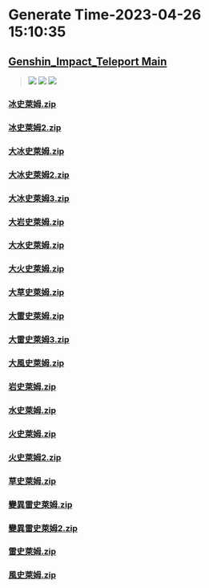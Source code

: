 # Generate Time-2023-04-26 15:10:35

## [Genshin_Impact_Teleport Main](https://github.com/Sam5440/Genshin_Impact_Teleport)

>![](https://komarev.com/ghpvc/?username=done439)
>![](https://komarev.com/ghpvc/?username=done438)
>![](https://komarev.com/ghpvc/?username=done437)

### [冰史萊姆.zip](https://raw.githubusercontent.com/Sam5440/Genshin_Impact_Teleport/download/ManualCollectPoint/Monster/Slime/%E5%86%B0%E5%8F%B2%E8%90%8A%E5%A7%86.zip)

### [冰史萊姆2.zip](https://raw.githubusercontent.com/Sam5440/Genshin_Impact_Teleport/download/ManualCollectPoint/Monster/Slime/%E5%86%B0%E5%8F%B2%E8%90%8A%E5%A7%862.zip)

### [大冰史萊姆.zip](https://raw.githubusercontent.com/Sam5440/Genshin_Impact_Teleport/download/ManualCollectPoint/Monster/Slime/%E5%A4%A7%E5%86%B0%E5%8F%B2%E8%90%8A%E5%A7%86.zip)

### [大冰史萊姆2.zip](https://raw.githubusercontent.com/Sam5440/Genshin_Impact_Teleport/download/ManualCollectPoint/Monster/Slime/%E5%A4%A7%E5%86%B0%E5%8F%B2%E8%90%8A%E5%A7%862.zip)

### [大冰史萊姆3.zip](https://raw.githubusercontent.com/Sam5440/Genshin_Impact_Teleport/download/ManualCollectPoint/Monster/Slime/%E5%A4%A7%E5%86%B0%E5%8F%B2%E8%90%8A%E5%A7%863.zip)

### [大岩史萊姆.zip](https://raw.githubusercontent.com/Sam5440/Genshin_Impact_Teleport/download/ManualCollectPoint/Monster/Slime/%E5%A4%A7%E5%B2%A9%E5%8F%B2%E8%90%8A%E5%A7%86.zip)

### [大水史萊姆.zip](https://raw.githubusercontent.com/Sam5440/Genshin_Impact_Teleport/download/ManualCollectPoint/Monster/Slime/%E5%A4%A7%E6%B0%B4%E5%8F%B2%E8%90%8A%E5%A7%86.zip)

### [大火史萊姆.zip](https://raw.githubusercontent.com/Sam5440/Genshin_Impact_Teleport/download/ManualCollectPoint/Monster/Slime/%E5%A4%A7%E7%81%AB%E5%8F%B2%E8%90%8A%E5%A7%86.zip)

### [大草史萊姆.zip](https://raw.githubusercontent.com/Sam5440/Genshin_Impact_Teleport/download/ManualCollectPoint/Monster/Slime/%E5%A4%A7%E8%8D%89%E5%8F%B2%E8%90%8A%E5%A7%86.zip)

### [大雷史萊姆.zip](https://raw.githubusercontent.com/Sam5440/Genshin_Impact_Teleport/download/ManualCollectPoint/Monster/Slime/%E5%A4%A7%E9%9B%B7%E5%8F%B2%E8%90%8A%E5%A7%86.zip)

### [大雷史萊姆3.zip](https://raw.githubusercontent.com/Sam5440/Genshin_Impact_Teleport/download/ManualCollectPoint/Monster/Slime/%E5%A4%A7%E9%9B%B7%E5%8F%B2%E8%90%8A%E5%A7%863.zip)

### [大風史萊姆.zip](https://raw.githubusercontent.com/Sam5440/Genshin_Impact_Teleport/download/ManualCollectPoint/Monster/Slime/%E5%A4%A7%E9%A2%A8%E5%8F%B2%E8%90%8A%E5%A7%86.zip)

### [岩史萊姆.zip](https://raw.githubusercontent.com/Sam5440/Genshin_Impact_Teleport/download/ManualCollectPoint/Monster/Slime/%E5%B2%A9%E5%8F%B2%E8%90%8A%E5%A7%86.zip)

### [水史萊姆.zip](https://raw.githubusercontent.com/Sam5440/Genshin_Impact_Teleport/download/ManualCollectPoint/Monster/Slime/%E6%B0%B4%E5%8F%B2%E8%90%8A%E5%A7%86.zip)

### [火史萊姆.zip](https://raw.githubusercontent.com/Sam5440/Genshin_Impact_Teleport/download/ManualCollectPoint/Monster/Slime/%E7%81%AB%E5%8F%B2%E8%90%8A%E5%A7%86.zip)

### [火史萊姆2.zip](https://raw.githubusercontent.com/Sam5440/Genshin_Impact_Teleport/download/ManualCollectPoint/Monster/Slime/%E7%81%AB%E5%8F%B2%E8%90%8A%E5%A7%862.zip)

### [草史萊姆.zip](https://raw.githubusercontent.com/Sam5440/Genshin_Impact_Teleport/download/ManualCollectPoint/Monster/Slime/%E8%8D%89%E5%8F%B2%E8%90%8A%E5%A7%86.zip)

### [變異雷史萊姆.zip](https://raw.githubusercontent.com/Sam5440/Genshin_Impact_Teleport/download/ManualCollectPoint/Monster/Slime/%E8%AE%8A%E7%95%B0%E9%9B%B7%E5%8F%B2%E8%90%8A%E5%A7%86.zip)

### [變異雷史萊姆2.zip](https://raw.githubusercontent.com/Sam5440/Genshin_Impact_Teleport/download/ManualCollectPoint/Monster/Slime/%E8%AE%8A%E7%95%B0%E9%9B%B7%E5%8F%B2%E8%90%8A%E5%A7%862.zip)

### [雷史萊姆.zip](https://raw.githubusercontent.com/Sam5440/Genshin_Impact_Teleport/download/ManualCollectPoint/Monster/Slime/%E9%9B%B7%E5%8F%B2%E8%90%8A%E5%A7%86.zip)

### [風史萊姆.zip](https://raw.githubusercontent.com/Sam5440/Genshin_Impact_Teleport/download/ManualCollectPoint/Monster/Slime/%E9%A2%A8%E5%8F%B2%E8%90%8A%E5%A7%86.zip)

